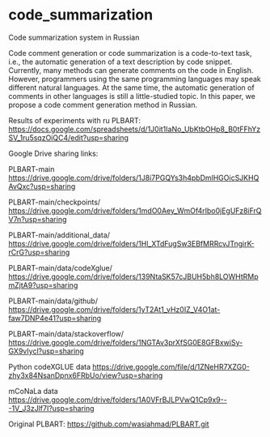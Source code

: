 # code_summarization
Code summarization system in Russian

Code comment generation or code summarization is a code-to-text task, i.e., the automatic generation of a text description by code snippet. Currently, many methods can generate comments on the code in English. However, programmers using the same programming languages may speak different natural languages. At the same time, the automatic generation of comments in other languages is still a little-studied topic. In this paper, we propose a code comment generation method in Russian.



Results of experiments with ru PLBART: https://docs.google.com/spreadsheets/d/1J0it1IaNo_UbKtbOHp8_B0tFFhYzSV_1ru5sqzOiQC4/edit?usp=sharing

Google Drive sharing links:

PLBART-main https://drive.google.com/drive/folders/1J8i7PGQYs3h4pbDmlHGOicSJKHQAvQxc?usp=sharing

PLBART-main/checkpoints/ https://drive.google.com/drive/folders/1mdO0Aey_WmOf4rIbo0jEgUFz8iFrQV7n?usp=sharing

PLBART-main/additional_data/ https://drive.google.com/drive/folders/1Hl_XTdFugSw3EBfMRRcvJTngirK-rCrG?usp=sharing

PLBART-main/data/codeXglue/ https://drive.google.com/drive/folders/139NtaSK57cJBUH5bh8LOWHtRMpmZjtA9?usp=sharing

PLBART-main/data/github/ https://drive.google.com/drive/folders/1yT2At1_vHz0IZ_V4O1at-faw7DNP4e41?usp=sharing

PLBART-main/data/stackoverflow/ https://drive.google.com/drive/folders/1NGTAv3prXfSG0E8GFBxwiSy-GX9vIycl?usp=sharing

Python codeXGLUE data https://drive.google.com/file/d/1ZNeHR7XZG0-zhy3x84NsanDpnx6FRbUo/view?usp=sharing

mCoNaLa data https://drive.google.com/drive/folders/1A0VFrBJLPVwQ1Cp9x9---1V_J3zJlf7I?usp=sharing

Original PLBART: https://github.com/wasiahmad/PLBART.git

